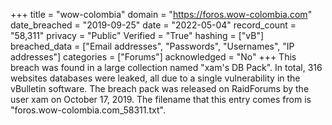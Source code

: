 +++
title = "wow-colombia"
domain = "https://foros.wow-colombia.com"
date_breached = "2019-09-25"
date = "2022-05-04"
record_count = "58,311"
privacy = "Public"
Verified = "True"
hashing = ["vB"]
breached_data = ["Email addresses", "Passwords", "Usernames", "IP addresses"]
categories = ["Forums"]
acknowledged = "No"
+++
This breach was found in a large collection named "xam's DB Pack". In total, 316 websites databases were leaked, all due to a single vulnerability in the vBulletin software. The breach pack was released on RaidForums by the user xam on October 17, 2019. The filename that this entry comes from is "foros.wow-colombia.com_58311.txt".
